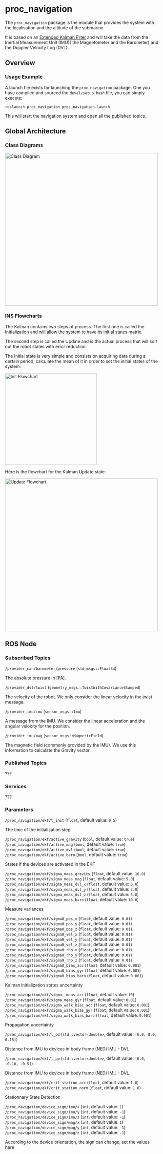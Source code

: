 # proc_navigation

The `proc_navigation` package is the module that provides the system with the localisation and the altitude of the submarine.

It is based on an [Extended Kalman Filter](https://en.wikipedia.org/wiki/Extended_Kalman_filter) and will take the data from the Inertial Measurement Unit (IMU)( the Magnetometer and the Barometer) and the Doppler Velocity Log (DVL).

## Overview

### Usage Example

A launch file exists for launching the `proc_navigation` package.
One you have compiled and sourced the `devel/setup.bash` file, you can simply
execute:

	roslaunch proc_navigation proc_navigation.launch

This will start the navigation system and open all the published topics.

## Global Architecture

### Class Diagrams

<img src="/assets/img/ins_class_diagram.png" alt="Class Diagram" style="width: 500px;"/>

### INS Flowcharts

The Kalman contains two steps of process. The first one is called the Initialization and will allow the system to have its initial states matrix.

The second step is called the Update and is the actual process that will sort out the robot states with error reduction.

The Initial state is very simple and consists on acquiring data during a certain period, calculate the mean of it in order to set the initial states of the system:

<img src="/assets/img/ins_init_flowchart.png" alt="Init Flowchart" style="width: 300px;"/>

Here is the flowchart for the Kalman Update state:

<img src="/assets/img/ins_update_flowchart.png" alt="Update Flowchart" style="width: 500px;"/>

## ROS Node

### Subscribed Topics

`/provider_can/barometer/pressure` (`std_msgs::Float64`)

The absolute pressure in [PA].

`/provider_dvl/twist` (`geometry_msgs::TwistWithCovarianceStamped`)

The velocity of the robot.
We only consider the linear velocity in the twist message.

`/provider_imu/imu` (`sensor_msgs::Imu`)

A message from the IMU.
We consider the linear acceleration and the angular velocity for the position.

`/provider_imu/mag` (`sensor_msgs::MagneticField`)

The magnetic field (commonly provided by the IMU).
We use this information to calculate the Gravity vector.

### Published Topics

???

### Services

???

### Parameters

`/proc_navigation/ekf/t_init` (`float`, default value: `0.5`)

The time of the initialisation step

`/proc_navigation/ekf/active_gravity` (`bool`, default value: `true`)  
`/proc_navigation/ekf/active_mag` (`bool`, default value: `true`)  
`/proc_navigation/ekf/active_dvl` (`bool`, default value: `true`)  
`/proc_navigation/ekf/active_baro` (`bool`, default value: `true`)  

States if the devices are activated in the EKF

`/proc_navigation/ekf/sigma_meas_gravity` (`float`, default value: `10.0`)  
`/proc_navigation/ekf/sigma_meas_mag` (`float`, default value: `5.0`)  
`/proc_navigation/ekf/sigma_meas_dvl_x` (`float`, default value: `3.0`)  
`/proc_navigation/ekf/sigma_meas_dvl_y` (`float`, default value: `3.0`)  
`/proc_navigation/ekf/sigma_meas_dvl_z` (`float`, default value: `5.0`)  
`/proc_navigation/ekf/sigma_meas_baro` (`float`, default value: `10.0`)  

Measure variances

`/proc_navigation/ekf/sigma0_pos_x` (`float`, default value: `0.01`)  
`/proc_navigation/ekf/sigma0_pos_y` (`float`, default value: `0.01`)  
`/proc_navigation/ekf/sigma0_pos_z` (`float`, default value: `0.01`)  
`/proc_navigation/ekf/sigma0_vel_x` (`float`, default value: `0.01`)  
`/proc_navigation/ekf/sigma0_vel_y` (`float`, default value: `0.01`)  
`/proc_navigation/ekf/sigma0_vel_z` (`float`, default value: `0.01`)  
`/proc_navigation/ekf/sigma0_rho_x` (`float`, default value: `0.01`)  
`/proc_navigation/ekf/sigma0_rho_y` (`float`, default value: `0.01`)  
`/proc_navigation/ekf/sigma0_rho_z` (`float`, default value: `0.01`)  
`/proc_navigation/ekf/sigma0_bias_acc` (`float`, default value: `0.001`)  
`/proc_navigation/ekf/sigma0_bias_gyr` (`float`, default value: `0.001`)  
`/proc_navigation/ekf/sigma0_bias_baro` (`float`, default value: `0.001`)  

Kalman initialization states uncertainty

`/proc_navigation/ekf/sigma__meas_acc` (`float`, default value: `10`)  
`/proc_navigation/ekf/sigma_meas_gyr` (`float`, default value: `0.01`)  
`/proc_navigation/ekf/sigma_walk_bias_acc` (`float`, default value: `0.001`)  
`/proc_navigation/ekf/sigma_walk_bias_gyr` (`float`, default value: `0.001`)  
`/proc_navigation/ekf/sigma_walk_bias_baro` (`float`, default value: `0.001`)  

Propagation uncertainty

`/proc_navigation/ekf/l_pd` (`std::vector<double>`, default value: `[0.0, 0.0, 0.15]`)  

Distance from IMU to devices in body frame (NED)
IMU - DVL

`/proc_navigation/ekf/l_pp` (`std::vector<double>`, default value: `[0.0, -0.10, -0.5]`)  

Distance from IMU to devices in body frame (NED)
IMU - DVL

`/proc_navigation/ekf/crit_station_acc` (`float`, default value: `1.0`)  
`/proc_navigation/ekf/crit_station_norm` (`float`, default value: `1.0`)  

Stationnary State Detection

`/proc_navigation/device_sign/imu/x` (`int`, default value: `1`)  
`/proc_navigation/device_sign/imu/y` (`int`, default value: `-1`)  
`/proc_navigation/device_sign/imu/z` (`int`, default value: `-1`)  
`/proc_navigation/device_sign/mag/x` (`int`, default value: `1`)  
`/proc_navigation/device_sign/mag/y` (`int`, default value: `-1`)  
`/proc_navigation/device_sign/mag/z` (`int`, default value: `-1`)  

According to the device orientation, the sign can change, set the values here

